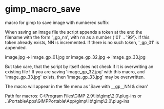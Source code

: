 # gimp_macro_save

macro for gimp to save image with numbered suffix

When saving an image file the script appends a token at the end the filename
with the form '_gp_nn', with nn as a number {'01' .. '99'}.
If this token already exists, NN is incremented.
If there is no such token, '_gp_01' is appended.

image.jpg       -> image_gp_01.jpg or
image_gp_32.jpg -> image_gp_33.jpg

But take care, that the script by itself does not check if it is overwriting an existing file !
If you are saving 'image_gp_32.jpg' with this macro, and 'image_gp_33.jpg' exists, then 'image_gp_33.jpg' may be overwritten.

The macro will appear in the file menu as 'Save with __gp__NN & clean'

Path for macros:
C:\Program Files\GIMP 2.9\lib\gimp\2.0\plug-ins
or
..\PortableApps\GIMPPortable\App\gimp\lib\gimp\2.0\plug-ins
